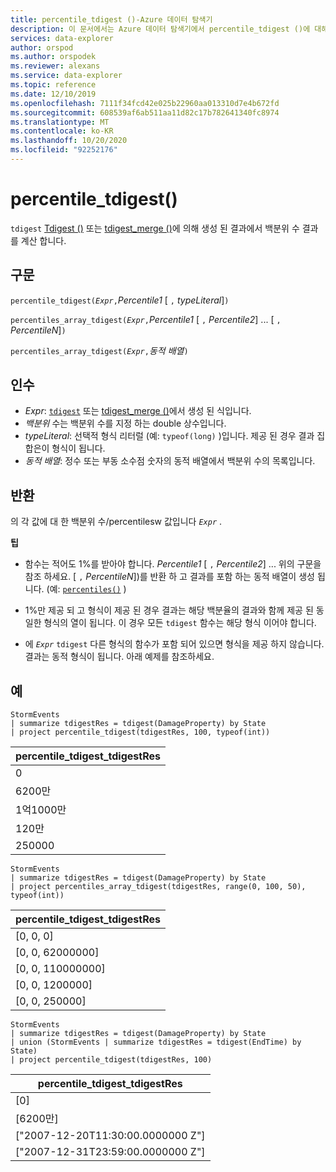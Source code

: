 ```yaml
---
title: percentile_tdigest ()-Azure 데이터 탐색기
description: 이 문서에서는 Azure 데이터 탐색기에서 percentile_tdigest ()에 대해 설명 합니다.
services: data-explorer
author: orspod
ms.author: orspodek
ms.reviewer: alexans
ms.service: data-explorer
ms.topic: reference
ms.date: 12/10/2019
ms.openlocfilehash: 7111f34fcd42e025b22960aa013310d7e4b672fd
ms.sourcegitcommit: 608539af6ab511aa11d82c17b782641340fc8974
ms.translationtype: MT
ms.contentlocale: ko-KR
ms.lasthandoff: 10/20/2020
ms.locfileid: "92252176"
---
```

# <a name="percentile_tdigest"></a>percentile_tdigest()

`tdigest` [Tdigest ()](tdigest-aggfunction.md) 또는 [tdigest_merge ()](tdigest-merge-aggfunction.md)에 의해 생성 된 결과에서 백분위 수 결과를 계산 합니다.

## <a name="syntax"></a>구문

`percentile_tdigest(`*`Expr`*`,`*Percentile1* [ `,` *typeLiteral*]`)`

`percentiles_array_tdigest(`*`Expr`*`,`*Percentile1* [ `,` *Percentile2*] ... [ `,` *PercentileN*]`)`

`percentiles_array_tdigest(`*`Expr`*`,`*동적 배열*`)`

## <a name="arguments"></a>인수

* *Expr*: [`tdigest`](tdigest-aggfunction.md) 또는 [tdigest_merge ()](tdigest-merge-aggfunction.md)에서 생성 된 식입니다.
* *백분위* 수는 백분위 수를 지정 하는 double 상수입니다.
* *typeLiteral*: 선택적 형식 리터럴 (예: `typeof(long)` )입니다. 제공 된 경우 결과 집합은이 형식이 됩니다. 
* *동적 배열*: 정수 또는 부동 소수점 숫자의 동적 배열에서 백분위 수의 목록입니다.

## <a name="returns"></a>반환

의 각 값에 대 한 백분위 수/percentilesw 값입니다 *`Expr`* .

**팁**

* 함수는 적어도 1%를 받아야 합니다. *Percentile1* [ `,` *Percentile2*] ... 위의 구문을 참조 하세요. [ `,` *PercentileN*])를 반환 하 고 결과를 포함 하는 동적 배열이 생성 됩니다. (예: [`percentiles()`](percentiles-aggfunction.md) )
  
* 1%만 제공 되 고 형식이 제공 된 경우 결과는 해당 백분율의 결과와 함께 제공 된 동일한 형식의 열이 됩니다. 이 경우 모든 `tdigest` 함수는 해당 형식 이어야 합니다.

* 에 *`Expr`* `tdigest` 다른 형식의 함수가 포함 되어 있으면 형식을 제공 하지 않습니다. 결과는 동적 형식이 됩니다. 아래 예제를 참조하세요.

## <a name="examples"></a>예

<!-- csl: https://help.kusto.windows.net:443/Samples -->
```kusto
StormEvents
| summarize tdigestRes = tdigest(DamageProperty) by State
| project percentile_tdigest(tdigestRes, 100, typeof(int))
```

|percentile_tdigest_tdigestRes|
|---|
|0|
|6200만|
|1억1000만|
|120만|
|250000|

<!-- csl: https://help.kusto.windows.net:443/Samples -->
```kusto
StormEvents
| summarize tdigestRes = tdigest(DamageProperty) by State
| project percentiles_array_tdigest(tdigestRes, range(0, 100, 50), typeof(int))
```

|percentile_tdigest_tdigestRes|
|---|
|[0, 0, 0]|
|[0, 0, 62000000]|
|[0, 0, 110000000]|
|[0, 0, 1200000]|
|[0, 0, 250000]|

<!-- csl: https://help.kusto.windows.net:443/Samples -->
```kusto
StormEvents
| summarize tdigestRes = tdigest(DamageProperty) by State
| union (StormEvents | summarize tdigestRes = tdigest(EndTime) by State)
| project percentile_tdigest(tdigestRes, 100)
```

|percentile_tdigest_tdigestRes|
|---|
|[0]|
|[6200만]|
|["2007-12-20T11:30:00.0000000 Z"]|
|["2007-12-31T23:59:00.0000000 Z"]|
